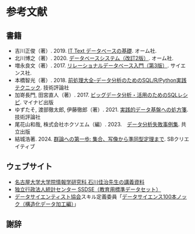 # 参考文献

## 書籍
- 吉川正俊（著）. 2019. [IT Text データベースの基礎](https://www.ohmsha.co.jp/book/9784274223730/). オーム社.
- 北川博之（著）. 2020. [データベースシステム（改訂2版）](https://www.ohmsha.co.jp/book/9784274225161/). オーム社.
- 増永良文（著）. 2017. [リレーショナルデータベース入門（第3版）](https://www.saiensu.co.jp/search/?isbn=978-4-7819-1390-2&y=2017). サイエンス社.
- 本橋智光（著）. 2018. [前処理大全-データ分析のためのSQL/R/Python実践テクニック](https://gihyo.jp/book/2018/978-4-7741-9647-3). 技術評論社
- 加嵜長門, 田宮直人（著）. 2017. [ビッグデータ分析・活用のためのSQLレシピ](https://book.mynavi.jp/ec/products/detail/id=65863). マイナビ出版
- ゆずたそ, 渡部徹太郎, 伊藤徹郎（著）. 2021. [実践的データ基盤への処方箋](https://gihyo.jp/book/2021/978-4-297-12445-8). 技術評論社
- 尾花山和哉, 株式会社ホクソエム（編）. 2023.　[データ分析失敗事例集](https://www.kyoritsu-pub.co.jp/book/b10032587.html). 共立出版
- 結城浩著. 2024. [群論への第一歩: 集合、写像から準同型定理まで](https://www.sbcr.jp/product/4815621353/). SBクリエイティブ

## ウェブサイト
- [名古屋大学大学院情報学研究科 石川佳治先生の講義資料](https://www.db.is.i.nagoya-u.ac.jp/~ishikawa/lectures/db19/)
- [独立行政法人統計センター SSDSE（教育用標準データセット）](https://www.nstac.go.jp/use/literacy/ssdse/)
- [データサイエンティスト協会](https://www.datascientist.or.jp)スキル定義委員「[データサイエンス100本ノック（構造化データ加工編）](https://github.com/The-Japan-DataScientist-Society/100knocks-preprocess/tree/master)」

## 謝辞
